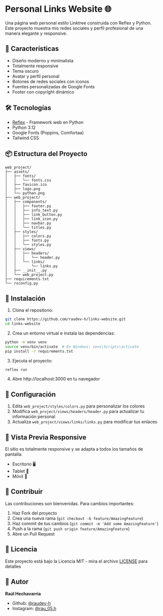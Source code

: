 # Personal Links Website 🌐

Una página web personal estilo Linktree construida con Reflex y Python. Este proyecto muestra mis redes sociales y perfil profesional de una manera elegante y responsive.

## 🚀 Características

- Diseño moderno y minimalista
- Totalmente responsive
- Tema oscuro
- Avatar y perfil personal
- Botones de redes sociales con iconos
- Fuentes personalizadas de Google Fonts
- Footer con copyright dinámico

## 🛠️ Tecnologías

- [Reflex](https://reflex.dev/) - Framework web en Python
- Python 3.12
- Google Fonts (Poppins, Comfortaa)
- Tailwind CSS

## 📦 Estructura del Proyecto

```
web_project/
├── assets/
│   ├── fonts/
│   │   └── fonts.css
│   ├── favicon.ico
│   ├── logo.png
│   └── python.png
├── web_project/
│   ├── components/
│   │   ├── footer.py
│   │   ├── info_text.py
│   │   ├── link_button.py
│   │   ├── link_icon.py
│   │   ├── navbar.py
│   │   └── titles.py
│   ├── styles/
│   │   ├── colors.py
│   │   ├── fonts.py
│   │   └── styles.py
│   ├── views/
│   │   ├── headers/
│   │   │   └── header.py
│   │   └── links/
│   │       └── links.py
│   ├── __init__.py
│   └── web_project.py
├── requirements.txt
└── rxconfig.py
```

## 🚀 Instalación

1. Clona el repositorio:
```bash
git clone https://github.com/raudev-h/links-website.git
cd links-website
```

2. Crea un entorno virtual e instala las dependencias:
```bash
python -m venv venv
source venv/bin/activate  # En Windows: venv\Scripts\activate
pip install -r requirements.txt
```

3. Ejecuta el proyecto:
```bash
reflex run
```

4. Abre http://localhost:3000 en tu navegador

## 🔧 Configuración

1. Edita `web_project/styles/colors.py` para personalizar los colores
2. Modifica `web_project/views/headers/header.py` para actualizar tu información personal
3. Actualiza `web_project/views/links/links.py` para modificar tus enlaces

## 📱 Vista Previa Responsive

El sitio es totalmente responsive y se adapta a todos los tamaños de pantalla:
- Escritorio 🖥️
- Tablet 📱
- Móvil 📱

## 🤝 Contribuir

Las contribuciones son bienvenidas. Para cambios importantes:

1. Haz Fork del proyecto
2. Crea una nueva rama (`git checkout -b feature/AmazingFeature`)
3. Haz commit de tus cambios (`git commit -m 'Add some AmazingFeature'`)
4. Push a la rama (`git push origin feature/AmazingFeature`)
5. Abre un Pull Request

## 📄 Licencia

Este proyecto está bajo la Licencia MIT - mira el archivo [LICENSE](LICENSE) para detalles

## 👤 Autor

**Raúl Hechavarria**
- Github: [@raudev-h](https://github.com/raudev-h)
- Instagram: [@rau_05.h](https://www.instagram.com/rau_05.h/)
